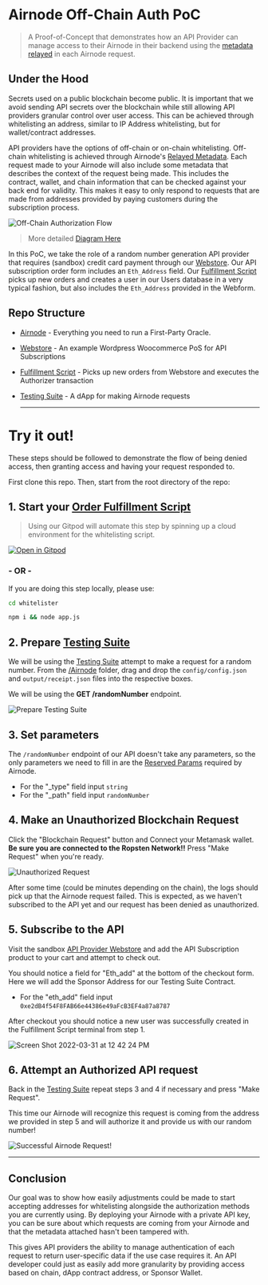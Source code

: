 # Airnode Off-Chain Auth PoC

> A Proof-of-Concept that demonstrates how an API Provider can manage access to their Airnode in their backend using the [metadata relayed](https://docs.api3.org/airnode/v0.5/concepts/relay-meta-auth.html) in each Airnode request.

## Under the Hood

Secrets used on a public blockchain become public. It is important that we avoid sending API secrets over the blockchain while still allowing API providers granular control over user access. This can be achieved through whitelisting an address, similar to IP Address whitelisting, but for wallet/contract addresses.

API providers have the options of off-chain or on-chain whitelisting. Off-chain whitelisting is achieved through Airnode's [Relayed Metadata](https://docs.api3.org/airnode/v0.5/concepts/relay-meta-auth.html). Each request made to your Airnode will also include some metadata that describes the context of the request being made. This includes the contract, wallet, and chain information that can be checked against your back end for validity. This makes it easy to only respond to requests that are made from addresses provided by paying customers during the subscription process. 

![Off-Chain Authorization Flow](https://user-images.githubusercontent.com/26840412/161104448-7edf4d82-384f-4281-b8da-9e5905e20b1b.png)

> More detailed [Diagram Here](https://docs.api3.org/airnode/v0.5/concepts/relay-meta-auth.html#simple-example)

In this PoC, we take the role of a random number generation API provider that requires (sandbox) credit card payment through our [Webstore](http://13.233.252.69/). Our API subscription order form includes an `Eth_Address` field. Our [Fulfillment Script](/whitelister) picks up new orders and creates a user in our Users database in a very typical fashion, but also includes the `Eth_Address` provided in the Webform.

## Repo Structure

- [Airnode](/Airnode) - Everything you need to run a First-Party Oracle.
- [Webstore](http://13.233.252.69/) - An example Wordpress Woocommerce PoS for API Subscriptions
- [Fulfillment Script](/whitelister) - Picks up new orders from Webstore and executes the Authorizer transaction
- [Testing Suite](https://master.d3unh1kz3ytpci.amplifyapp.com/) - A dApp for making Airnode requests

  ***

# Try it out!

These steps should be followed to demonstrate the flow of being denied access, then granting access and having your request responded to.

First clone this repo. Then, start from the root directory of the repo:

## 1. Start your [Order Fulfillment Script](/whitelister)

> Using our Gitpod will automate this step by spinning up a cloud environment for the whitelisting script. 

[![Open in Gitpod](https://gitpod.io/button/open-in-gitpod.svg)](https://gitpod.io/#https://github.com/camronh/Subscription-PoC)

 ###  **\- OR -**

If you are doing this step locally, please use:
```sh
cd whitelister

npm i && node app.js
```

## 2. Prepare [Testing Suite](https://master.d3unh1kz3ytpci.amplifyapp.com/)
We will be using the [Testing Suite](https://master.d3unh1kz3ytpci.amplifyapp.com/) attempt to make a request for a random number. From the [/Airnode](/Airnode) folder, drag and drop the `config/config.json` and `output/receipt.json` files into the respective boxes. 

We will be using the **GET /randomNumber** endpoint.

![Prepare Testing Suite](https://user-images.githubusercontent.com/26840412/161105082-abbcc3dd-3b6a-47d1-869d-d9d4f82cad6d.png)


## 3. Set parameters

The `/randomNumber` endpoint of our API doesn't take any parameters, so the only parameters we need to fill in are the [Reserved Params](https://docs.api3.org/ois/v1.0.0/reserved-parameters.html) required by Airnode.

- For the "_type" field input `string`
- For the "_path" field input `randomNumber`

## 4. Make an Unauthorized Blockchain Request

Click the "Blockchain Request" button and Connect your Metamask wallet. **Be sure you are connected to the Ropsten Network!!** Press "Make Request" when you're ready.

![Unauthorized Request](https://user-images.githubusercontent.com/26840412/161106472-ab550682-f350-4c25-b647-ae78491af4ab.png)

After some time (could be minutes depending on the chain), the logs should pick up that the Airnode request failed. This is expected, as we haven't subscribed to the API yet and our request has been denied as unauthorized.

## 5. Subscribe to the API

Visit the sandbox [API Provider Webstore](http://13.233.252.69/product/api-subscription/) and add the API Subscription product to your cart and attempt to check out. 

You should notice a field for "Eth_add" at the bottom of the checkout form. Here we will add the Sponsor Address for our Testing Suite Contract. 

- For the "eth_add" field input `0xe2dB4f54F8FAB66e44386e49aFcB3EF4a87a8787`

After checkout you should notice a new user was successfully created in the Fulfillment Script terminal from step 1. 

![Screen Shot 2022-03-31 at 12 42 24 PM](https://user-images.githubusercontent.com/26840412/161106991-0393399c-8293-426b-b479-5be18138b78c.png)


## 6. Attempt an Authorized API request

Back in the [Testing Suite](https://master.d3unh1kz3ytpci.amplifyapp.com/) repeat steps 3 and 4 if necessary and press "Make Request".

This time our Airnode will recognize this request is coming from the address we provided in step 5 and will authorize it and provide us with our random number!

![Successful Airnode Request!](https://user-images.githubusercontent.com/26840412/161107410-277e7fe8-3ee4-4edb-82a3-8eab3ba018b4.png)


---
## Conclusion

Our goal was to show how easily adjustments could be made to start accepting addresses for whitelisting alongside the authorization methods you are currently using. By deploying your Airnode with a private API key, you can be sure about which requests are coming from your Airnode and that the metadata attached hasn't been tampered with. 

This gives API providers the ability to manage authentication of each request to return user-specific data if the use case requires it. An API developer could just as easily add more granularity by providing access based on chain, dApp contract address, or Sponsor Wallet. 

